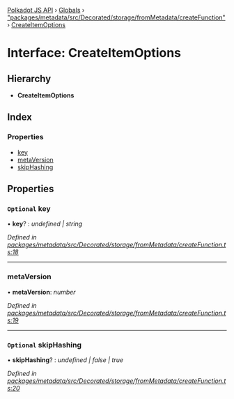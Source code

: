 [Polkadot JS API](../README.md) › [Globals](../globals.md) › ["packages/metadata/src/Decorated/storage/fromMetadata/createFunction"](../modules/_packages_metadata_src_decorated_storage_frommetadata_createfunction_.md) › [CreateItemOptions](_packages_metadata_src_decorated_storage_frommetadata_createfunction_.createitemoptions.md)

# Interface: CreateItemOptions

## Hierarchy

* **CreateItemOptions**

## Index

### Properties

* [key](_packages_metadata_src_decorated_storage_frommetadata_createfunction_.createitemoptions.md#optional-key)
* [metaVersion](_packages_metadata_src_decorated_storage_frommetadata_createfunction_.createitemoptions.md#metaversion)
* [skipHashing](_packages_metadata_src_decorated_storage_frommetadata_createfunction_.createitemoptions.md#optional-skiphashing)

## Properties

### `Optional` key

• **key**? : *undefined | string*

*Defined in [packages/metadata/src/Decorated/storage/fromMetadata/createFunction.ts:18](https://github.com/polkadot-js/api/blob/b26c7f9f0a/packages/metadata/src/Decorated/storage/fromMetadata/createFunction.ts#L18)*

___

###  metaVersion

• **metaVersion**: *number*

*Defined in [packages/metadata/src/Decorated/storage/fromMetadata/createFunction.ts:19](https://github.com/polkadot-js/api/blob/b26c7f9f0a/packages/metadata/src/Decorated/storage/fromMetadata/createFunction.ts#L19)*

___

### `Optional` skipHashing

• **skipHashing**? : *undefined | false | true*

*Defined in [packages/metadata/src/Decorated/storage/fromMetadata/createFunction.ts:20](https://github.com/polkadot-js/api/blob/b26c7f9f0a/packages/metadata/src/Decorated/storage/fromMetadata/createFunction.ts#L20)*
